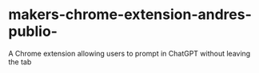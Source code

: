 # makers-chrome-extension-andres-publio-
A Chrome extension allowing users to prompt in ChatGPT without leaving the tab
